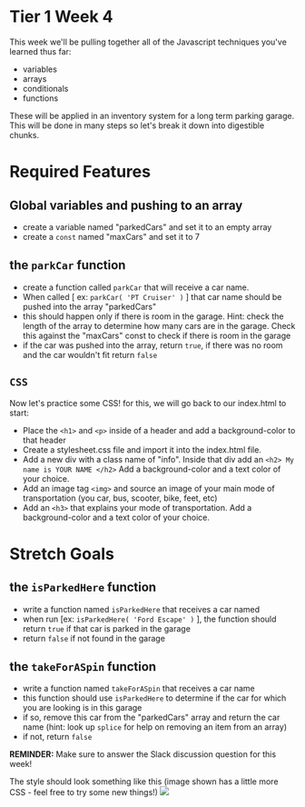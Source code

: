 Tier 1 Week 4
===

This week we'll be pulling together all of the Javascript techniques you've learned thus far:

- variables
- arrays
- conditionals
- functions

These will be applied in an inventory system for a long term parking garage. This will be done in many steps so let's break it down into digestible chunks.

Required Features
===

Global variables and pushing to an array
---

- create a variable named "parkedCars" and set it to an empty array
- create a ```const``` named "maxCars" and set it to 7

the ```parkCar``` function
---

- create a function called ```parkCar``` that will receive a car name.
- When called [ ex: ```parkCar( 'PT Cruiser' )``` ] that car name should be pushed into the array "parkedCars"
- this should happen only if there is room in the garage. Hint: check the length of the array to determine how many cars are in the garage. Check this against the "maxCars" const to check if there is room in the garage
- if the car was pushed into the array, return ```true```, if there was no room and the car wouldn't fit return ```false```

```CSS``` 
---
Now let's practice some CSS! for this, we will go back to our index.html to start:

- Place the `<h1>` and `<p>` inside of a header and add a background-color to that header
- Create a stylesheet.css file and import it into the index.html file.
- Add a new div with a class name of "info". Inside that div add an `<h2> My name is YOUR NAME </h2>` Add a background-color and a text color of your choice.
- Add an image tag `<img>` and source an image of your main mode of transportation (you car, bus, scooter, bike, feet, etc)
- Add an `<h3>` that explains your mode of transportation. Add a background-color and a text color of your choice.


Stretch Goals
===

the ```isParkedHere``` function
---

- write a function named ```isParkedHere``` that receives a car named
- when run [ex: ```isParkedHere( 'Ford Escape' )``` ], the function should return ```true``` if that car is parked in the garage
- return ```false``` if not found in the garage

the ```takeForASpin``` function
---

- write a function named ```takeForASpin``` that receives a car name
- this function should use ```isParkedHere``` to determine if the car for which you are looking is in this garage
- if so, remove this car from the "parkedCars" array and return the car name (hint: look up ```splice``` for help on removing an item from an array)
- if not, return ```false```

**REMINDER:** Make sure to answer the Slack discussion question for this week!

The style should look something like this (image shown has a little more CSS - feel free to try some new things!)
<img src="./example.png" />